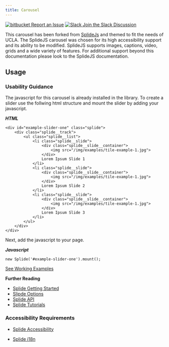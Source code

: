 ```yaml
---
title: Carousel
---
```

<a class="create-button small" href="https://bitbucket.org/uclaucomm/ucla-bruin-components/issues?status=new&status=open">![bitbucket](https://s3.us-west-1.amazonaws.com/webcomponents.ucla.edu/build/%!CurrentVersion%!/docs/img/bitbucket-icon-white.png) Report an Issue</a>
<a class="create-button small" href="https://ucla.slack.com/archives/G01KJ3GJKHS">![Slack](https://s3.us-west-1.amazonaws.com/webcomponents.ucla.edu/build/%!CurrentVersion%!/docs/img/slack-icon-white.png) Join the Slack Discussion</a>

This carousel has been forked from [SplideJs](https://splidejs.com) and themed to fit the needs of UCLA. The SplideJS carousel was chosen for its high accessibility support and its ability to be modified. SplideJS supports images, captions, video, grids and a wide variety of features. For additional support beyond this documentation please look to the SplideJS documentation.

## **Usage**

### **Usability Guidance**

The javascript for this carousel is already installed in the library. To create a slider use the follwing html structure and mount the slider by adding your javascript.

***HTML***
```
<div id="example-slider-one" class="splide">
    <div class="splide__track">
        <ul class="splide__list">
            <li class="splide__slide">
                <div class="splide__slide__container">
                    <img src="/img/examples/tile-example-1.jpg">
                </div>
                Lorem Ipsum Slide 1
            </li>
            <li class="splide__slide">
                <div class="splide__slide__container">
                    <img src="/img/examples/tile-example-1.jpg">
                </div>
                Lorem Ipsum Slide 2
            </li>
            <li class="splide__slide">
                <div class="splide__slide__container">
                    <img src="/img/examples/tile-example-1.jpg">
                </div>
                Lorem Ipsum Slide 3
            </li>
        </ul>
    </div>
</div>
```

Next, add the javascript to your page. 

***Javascript***
```
new Splide('#example-slider-one').mount();
```

[See Working Examples](/components/detail/carousel--default)

**Further Reading**

- [Splide Getting Started](https://splidejs.com/getting-started/)
- [Slipde Options](https://splidejs.com/options/)
- [Splide API](https://splidejs.com/apis/)
- [Splide Tutorials](https://splidejs.com/category/tutorials/)

### **Accessibility Requirements**

- [Splide Accessibility](https://splidejs.com/accessibility/)
* [Splide i18n](https://splidejs.com/i18n/)
